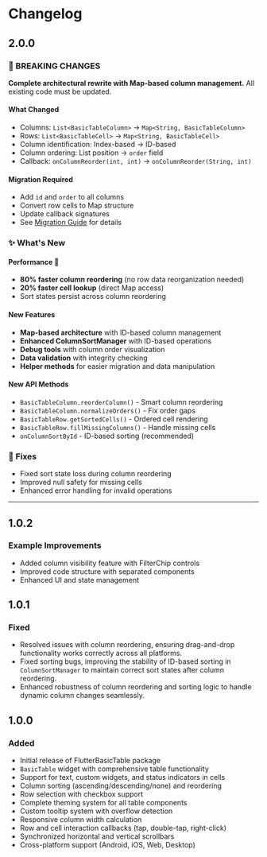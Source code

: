 # Changelog

## 2.0.0

### 🚨 BREAKING CHANGES

**Complete architectural rewrite with Map-based column management.** All existing code must be updated.

#### What Changed
- Columns: `List<BasicTableColumn>` → `Map<String, BasicTableColumn>`
- Rows: `List<BasicTableCell>` → `Map<String, BasicTableCell>`
- Column identification: Index-based → ID-based
- Column ordering: List position → `order` field
- Callback: `onColumnReorder(int, int)` → `onColumnReorder(String, int)`

#### Migration Required
- Add `id` and `order` to all columns
- Convert row cells to Map structure
- Update callback signatures
- See [Migration Guide](MIGRATION.md) for details

### ✨ What's New

#### Performance 🚀
- **80% faster column reordering** (no row data reorganization needed)
- **20% faster cell lookup** (direct Map access)
- Sort states persist across column reordering

#### New Features
- **Map-based architecture** with ID-based column management
- **Enhanced ColumnSortManager** with ID-based operations
- **Debug tools** with column order visualization
- **Data validation** with integrity checking
- **Helper methods** for easier migration and data manipulation

#### New API Methods
- `BasicTableColumn.reorderColumn()` - Smart column reordering
- `BasicTableColumn.normalizeOrders()` - Fix order gaps
- `BasicTableRow.getSortedCells()` - Ordered cell rendering
- `BasicTableRow.fillMissingColumns()` - Handle missing cells
- `onColumnSortById` - ID-based sorting (recommended)

### 🐛 Fixes
- Fixed sort state loss during column reordering
- Improved null safety for missing cells
- Enhanced error handling for invalid operations

---

## 1.0.2

### Example Improvements
- Added column visibility feature with FilterChip controls
- Improved code structure with separated components
- Enhanced UI and state management

## 1.0.1

### Fixed
- Resolved issues with column reordering, ensuring drag-and-drop functionality works correctly across all platforms.
- Fixed sorting bugs, improving the stability of ID-based sorting in `ColumnSortManager` to maintain correct sort states after column reordering.
- Enhanced robustness of column reordering and sorting logic to handle dynamic column changes seamlessly.

## 1.0.0

### Added
- Initial release of FlutterBasicTable package
- `BasicTable` widget with comprehensive table functionality
- Support for text, custom widgets, and status indicators in cells
- Column sorting (ascending/descending/none) and reordering
- Row selection with checkbox support
- Complete theming system for all table components
- Custom tooltip system with overflow detection
- Responsive column width calculation
- Row and cell interaction callbacks (tap, double-tap, right-click)
- Synchronized horizontal and vertical scrollbars
- Cross-platform support (Android, iOS, Web, Desktop)